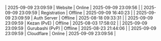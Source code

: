 | 2025-09-09 23:09:59 | Website | Online | 2025-09-09 23:09:56 |
| 2025-09-09 23:09:59 | Registration | Offline | 2025-09-09 16:40:23 |
| 2025-09-09 23:09:59 | Auth Server | Offline | 2025-08-18 09:33:31 |
| 2025-09-09 23:09:59 | Kezan (PvE) | Offline | 2025-08-03 17:58:02 |
| 2025-09-09 23:09:59 | Gurubashi (PvP) | Offline | 2025-08-23 21:44:06 |
| 2025-09-09 23:09:59 | Cloudflare | Online | 2025-09-09 23:09:56 |
